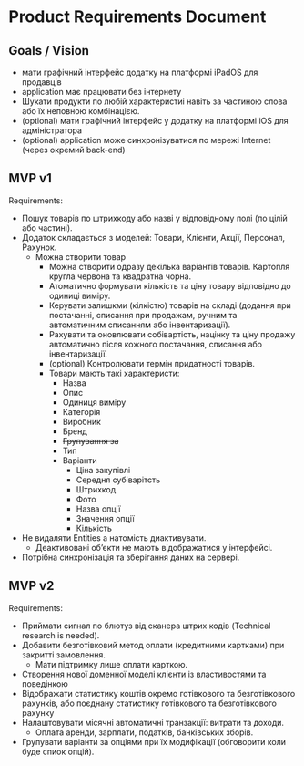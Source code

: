 # Product Requirements Document

## Goals / Vision

- мати графічний інтерфейс додатку на платформі iPadOS для продавців
- application має працювати без інтернету
- Шукати продукти по любій характеристиі навіть за частиною слова або їх неповною комбінацією.
- (optional) мати графічний інтерфейс у додатку на платформі iOS для адміністратора
- (optional) application може синхронізуватися по мережі Internet (через окремий back-end)

## MVP v1

Requirements:

- Пошук товарів по штрихкоду або назві у відповідному полі (по цілій або частині).
- Додаток складається з моделей: Товари, Клієнти, Акції, Персонал, Рахунок.
  - Можна створити товар
    - Можна створити одразу декілька варіантів товарів. Картопля кругла червона та квадратна чорна.
    - Атоматично формувати кількість та ціну товару відповідно до одиниці виміру.
    - Керувати залишкми (кілкістю) товарів на складі (додання при постачанні, списання при продажам, ручним та автоматичним списанням або інвентаризації).
    - Рахувати та оновлювати собівартість, націнку та ціну продажу автоматично після кожного постачання, списання або інвентаризації.
    - (optional) Контролювати термін придатності товарів.
    - Товари мають такі характеристи:
      - Назва
      - Опис
      - Одиниця виміру
      - Категорія
      - Виробник
      - Бренд
      - ~~Групування за~~
      - Тип
      - Варіанти
        - Ціна закупівлі
        - Середня субіварітсть
        - Штрихкод
        - Фото
        - Назва опції
        - Значення опції
        - Кількість
- Не видаляти Entities а натомість диактивувати.
  - Деактивовані обʼєкти не мають відображатися у інтерфейсі.
- Потрібна синхронізація та зберігання даних на сервері.


## MVP v2

Requirements:

- Приймати сигнал по блютуз від сканера штрих кодів (Technical research is needed).
- Добавити безготівковий метод оплати (кредитними картками) при закритті замовлення.
  - Мати підтримку лише оплати карткою.
- Створення нової доменної моделі клієнти із властивостями та поведінкою
- Відображати статистику коштів окремо готівкового та безготівкового рахунків, або поєднану статистику готівкового та безготівкового рахунку
- Налаштовувати місячні автоматичні транзакції: витрати та доходи.
  - Оплата аренди, зарплати, податків, банківських зборів.
- Групувати варіанти за опціями при їх модифікації (обговорити коли буде спиок опцій).

